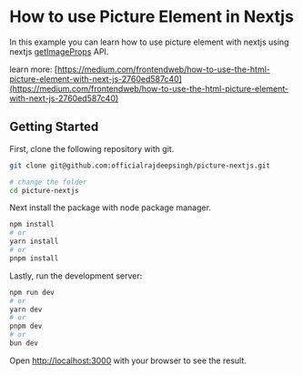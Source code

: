 # How to use Picture Element in Nextjs

In this example you can learn how to use picture element with nextjs using nextjs [getImageProps](https://nextjs.org/docs/app/api-reference/components/image#getimageprops) API.

learn more: [https://medium.com/frontendweb/how-to-use-the-html-picture-element-with-next-js-2760ed587c40](https://medium.com/frontendweb/how-to-use-the-html-picture-element-with-next-js-2760ed587c40)

## Getting Started

First, clone the following repository with git.

```bash
git clone git@github.com:officialrajdeepsingh/picture-nextjs.git

# change the folder
cd picture-nextjs
```

Next install the package with node package manager.

```bash
npm install
# or
yarn install
# or
pnpm install
```

Lastly, run the development server:

```bash
npm run dev
# or
yarn dev
# or
pnpm dev
# or
bun dev
```

Open [http://localhost:3000](http://localhost:3000) with your browser to see the result.
